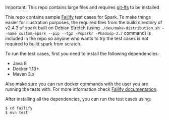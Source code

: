 Important: This repo contains large files and requires 
[git-lfs](https://git-lfs.github.com/) to be installed 

This repo contains sample [Failify](https://failify.io) test cases for Spark. To make things easier for illustration
purposes, the required files from the build directory of v2.4.3 of spark built on Debian Stretch (using 
``./dev/make-distribution.sh --name custom-spark --pip --tgz -Psparkr -Phadoop-2.7`` command) is included in the repo
so anyone who wants to try the test cases is not required to build spark from scratch.

To run the test cases, first you need to install the following dependencies:
- Java 8
- Docker 1.13+
- Maven 3.x

Also make sure you can run docker commands with the user you are running the tests with. For more information check
[Failify documentation](https://docs.failify.io).

After installing all the dependencies, you can run the test cases using:

```console
$ cd failify
$ mvn test
```